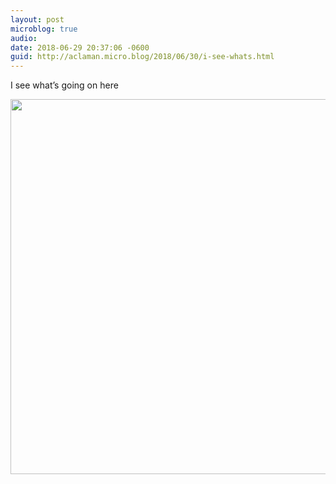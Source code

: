 ```yaml
---
layout: post
microblog: true
audio: 
date: 2018-06-29 20:37:06 -0600
guid: http://aclaman.micro.blog/2018/06/30/i-see-whats.html
---
```

I see what’s going on here

<img src="http://micro.alexclaman.com/uploads/2018/1c235ba472.jpg" width="600" height="600" />
